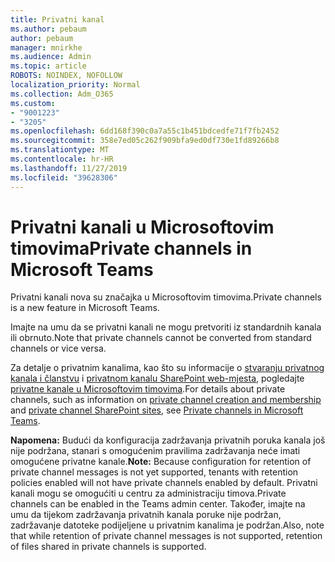 ```yaml
---
title: Privatni kanal
ms.author: pebaum
author: pebaum
manager: mnirkhe
ms.audience: Admin
ms.topic: article
ROBOTS: NOINDEX, NOFOLLOW
localization_priority: Normal
ms.collection: Adm_O365
ms.custom:
- "9001223"
- "3205"
ms.openlocfilehash: 6dd168f390c0a7a55c1b451bdcedfe71f7fb2452
ms.sourcegitcommit: 358e7ed05c262f909bfa9ed0df730e1fd89266b8
ms.translationtype: MT
ms.contentlocale: hr-HR
ms.lasthandoff: 11/27/2019
ms.locfileid: "39628306"
---
```

# <a name="private-channels-in-microsoft-teams"></a><span data-ttu-id="5c69d-102">Privatni kanali u Microsoftovim timovima</span><span class="sxs-lookup"><span data-stu-id="5c69d-102">Private channels in Microsoft Teams</span></span>

<span data-ttu-id="5c69d-103">Privatni kanali nova su značajka u Microsoftovim timovima.</span><span class="sxs-lookup"><span data-stu-id="5c69d-103">Private channels is a new feature in Microsoft Teams.</span></span> 

<span data-ttu-id="5c69d-104">Imajte na umu da se privatni kanali ne mogu pretvoriti iz standardnih kanala ili obrnuto.</span><span class="sxs-lookup"><span data-stu-id="5c69d-104">Note that private channels cannot be converted from standard channels or vice versa.</span></span>

<span data-ttu-id="5c69d-105">Za detalje o privatnim kanalima, kao što su informacije o [stvaranju privatnog kanala i članstvu](https://docs.microsoft.com/MicrosoftTeams/private-channels#private-channel-creation-and-membership) i [privatnom kanalu SharePoint web-mjesta](https://docs.microsoft.com/MicrosoftTeams/private-channels#private-channel-sharepoint-sites), pogledajte [privatne kanale u Microsoftovim timovima](https://docs.microsoft.com/MicrosoftTeams/private-channels).</span><span class="sxs-lookup"><span data-stu-id="5c69d-105">For details about private channels, such as information on [private channel creation and membership](https://docs.microsoft.com/MicrosoftTeams/private-channels#private-channel-creation-and-membership) and [private channel SharePoint sites](https://docs.microsoft.com/MicrosoftTeams/private-channels#private-channel-sharepoint-sites), see [Private channels in Microsoft Teams](https://docs.microsoft.com/MicrosoftTeams/private-channels).</span></span> 

<span data-ttu-id="5c69d-106">**Napomena:** Budući da konfiguracija zadržavanja privatnih poruka kanala još nije podržana, stanari s omogućenim pravilima zadržavanja neće imati omogućene privatne kanale.</span><span class="sxs-lookup"><span data-stu-id="5c69d-106">**Note:** Because configuration for retention of private channel messages is not yet supported, tenants with retention policies enabled will not have private channels enabled by default.</span></span> <span data-ttu-id="5c69d-107">Privatni kanali mogu se omogućiti u centru za administraciju timova.</span><span class="sxs-lookup"><span data-stu-id="5c69d-107">Private channels can be enabled in the Teams admin center.</span></span> <span data-ttu-id="5c69d-108">Također, imajte na umu da tijekom zadržavanja privatnih kanala poruke nije podržan, zadržavanje datoteke podijeljene u privatnim kanalima je podržan.</span><span class="sxs-lookup"><span data-stu-id="5c69d-108">Also, note that while retention of private channel messages is not supported, retention of files shared in private channels is supported.</span></span>